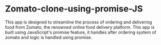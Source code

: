 # Zomato-clone-using-promise-JS

This app is designed to streamline the process of ordering and delivering food from Zomato, the renowned online food delivery platform. This app is built using JavaScript's promise feature, it handles after ordering system of zomato and logic is handled using promise.
